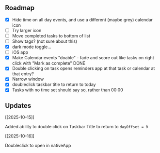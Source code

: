 ## Roadmap

- [x] Hide time on all day events, and use a different (maybe grey) calendar icon   
- [ ] Try larger icon
- [ ] Move completed tasks to bottom of list  
- [ ] Show tags? (not sure about this)  
- [x] dark mode toggle... 
- [ ] iOS app
- [x] Make Calendar events "doable" - fade and score out like tasks on right click with "Mark as complete" DONE
- [x] Double clicking on task opens reminders app at that task or calendar at that entry?
- [x] Narrow window
- [x] doubleclick  taskbar title  to return to today
- [x] Tasks with no time set should say so, rather than 00:00

## Updates

[[2025-10-15]]

Added ability to double click on Taskbar Title to return to `dayOffset = 0`

[[2025-10-16]]

Doubleclick to open in nativeApp
